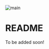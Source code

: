 ![main](https://github.com/eagerapp/inbox/actions/workflows/main.yml/badge.svg)

# README

To be added soon!